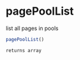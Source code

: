 # pagePoolList

list all pages in pools

```javascript
pagePoolList()
```

```javascript
returns array
```
